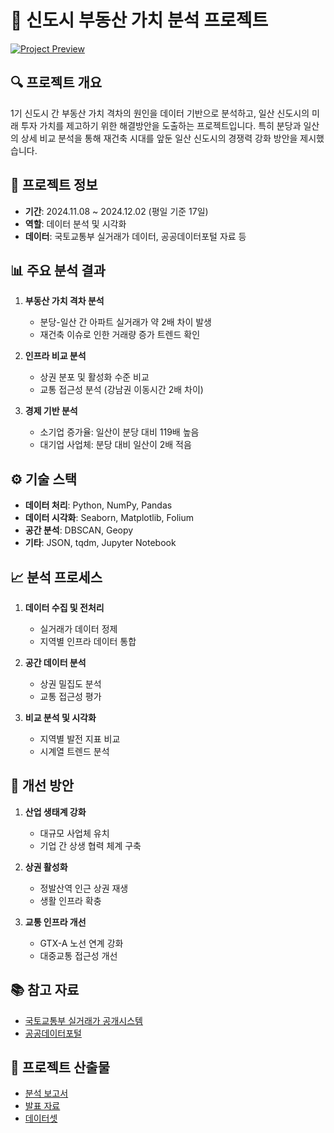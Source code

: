 # 🏢 신도시 부동산 가치 분석 프로젝트

[![Project Preview](path_to_your_project_preview_image.jpg)](link_to_presentation_pdf)

## 🔍 프로젝트 개요
1기 신도시 간 부동산 가치 격차의 원인을 데이터 기반으로 분석하고, 일산 신도시의 미래 투자 가치를 제고하기 위한 해결방안을 도출하는 프로젝트입니다. 특히 분당과 일산의 상세 비교 분석을 통해 재건축 시대를 앞둔 일산 신도시의 경쟁력 강화 방안을 제시했습니다.

## 📌 프로젝트 정보
- **기간**: 2024.11.08 ~ 2024.12.02 (평일 기준 17일)
- **역할**: 데이터 분석 및 시각화
- **데이터**: 국토교통부 실거래가 데이터, 공공데이터포털 자료 등

## 📊 주요 분석 결과
1. **부동산 가치 격차 분석**
   - 분당-일산 간 아파트 실거래가 약 2배 차이 발생
   - 재건축 이슈로 인한 거래량 증가 트렌드 확인

2. **인프라 비교 분석**
   - 상권 분포 및 활성화 수준 비교
   - 교통 접근성 분석 (강남권 이동시간 2배 차이)

3. **경제 기반 분석**
   - 소기업 증가율: 일산이 분당 대비 119배 높음
   - 대기업 사업체: 분당 대비 일산이 2배 적음

## ⚙️ 기술 스택
- **데이터 처리**: Python, NumPy, Pandas
- **데이터 시각화**: Seaborn, Matplotlib, Folium
- **공간 분석**: DBSCAN, Geopy
- **기타**: JSON, tqdm, Jupyter Notebook

## 📈 분석 프로세스
1. **데이터 수집 및 전처리**
   - 실거래가 데이터 정제
   - 지역별 인프라 데이터 통합

2. **공간 데이터 분석**
   - 상권 밀집도 분석
   - 교통 접근성 평가

3. **비교 분석 및 시각화**
   - 지역별 발전 지표 비교
   - 시계열 트렌드 분석

## 🎯 개선 방안
1. **산업 생태계 강화**
   - 대규모 사업체 유치
   - 기업 간 상생 협력 체계 구축

2. **상권 활성화**
   - 정발산역 인근 상권 재생
   - 생활 인프라 확충

3. **교통 인프라 개선**
   - GTX-A 노선 연계 강화
   - 대중교통 접근성 개선

## 📚 참고 자료
- [국토교통부 실거래가 공개시스템](https://rt.molit.go.kr)
- [공공데이터포털](https://data.go.kr)

## 📂 프로젝트 산출물
- [분석 보고서](link_to_report.pdf)
- [발표 자료](link_to_presentation.pdf)
- [데이터셋](https://drive.google.com/drive/folders/1HwwrNQQaHvBbEYFXWECojHbyg7S5uaNn?usp=drive_link)
